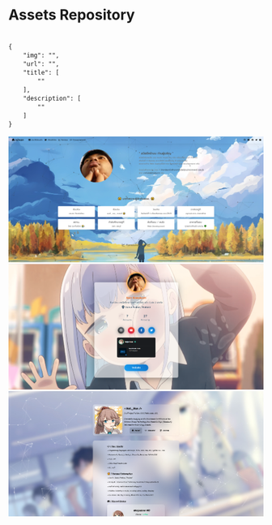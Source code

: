 <h1>Assets Repository</h1>

<code>
{
    "img": "",
    "url": "",
    "title": [
        ""
    ],
    "description": [
        ""
    ]
}
</code>

<br />

<img src="./previews/me.png" />

<br />

<img src="./previews/bio.png" />

<br />

<img src="./previews/profile.png" />

<br />